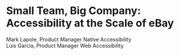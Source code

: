 # Small Team, Big Company: Accessibility at the Scale of eBay

Mark Lapole, Product Manager Native Accessibility  
Luis Garcia, Product Manager Web Accessibility

